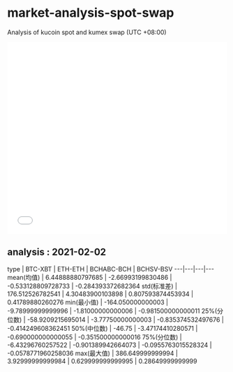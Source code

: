 # market-analysis-spot-swap
Analysis of kucoin spot and kumex swap (UTC +08:00)

<iframe width="100%" height="440" src="./data.html" frameborder="no" border="0" scrolling="no"></iframe>

## analysis : 2021-02-02

type | BTC-XBT | ETH-ETH | BCHABC-BCH | BCHSV-BSV 
---|---|---|---
mean(均值) | 6.44888880797685 | -2.66993199830486 | -0.533128809728733 | -0.284393372682364
std(标准差) | 176.512526782541 | 4.30483900103898 | 0.807593874453934 | 0.41789880260276
min(最小值) | -164.050000000003 | -9.78999999999996 | -1.81000000000006 | -0.981500000000011
25%(分位数) | -58.9209215695014 | -3.77750000000003 | -0.835374532497676 | -0.414249608362451
50%(中位数) | -46.75 | -3.47174410280571 | -0.690000000000055 | -0.351500000000016
75%(分位数) | -6.43296760257522 | -0.901389942664073 | -0.0955763015528324 | -0.0578771960258036
max(最大值) | 386.649999999994 | 3.92999999999984 | 0.629999999999995 | 0.28649999999999
